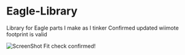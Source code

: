 # Eagle-Library
Library for Eagle parts I make as I tinker
Confirmed updated wiimote footprint is valid

![ScreenShot](https://pbs.twimg.com/media/CrJTSVqWAAAPMB-.jpg:large})
Fit check confirmed! 
